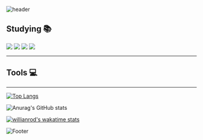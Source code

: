 ![header](https://capsule-render.vercel.app/api?type=waving&&color=gradient&height=245&section=header&text=SEOHYUNZ)


## Studying 📚
<img src="https://img.shields.io/badge/Java-007396?style=flat-square&logo=java&logoColor=white"/> <img src="https://img.shields.io/badge/JavaScript-F7DF1E?style=flat-square&logo=JavaScript&logoColor=white"/> <img src="https://img.shields.io/badge/C-A8B9CC?style=flat-square&logo=c&logoColor=white"/> <img src="https://img.shields.io/badge/C++-00599C?style=flat-square&logo=c&logoColor=white"/>

* * *

## Tools 💻



* * *

[![Top Langs](https://github-readme-stats.vercel.app/api/top-langs/?username=seohyunz&layout=compact)](https://github.com/seohyunz/github-readme-stats)

![Anurag's GitHub stats](https://github-readme-stats.vercel.app/api?username=seohyunz&show_icons=true)


[![willianrod's wakatime stats](https://github-readme-stats.vercel.app/api/wakatime?username=willianrod)](https://github.com/seohyunz/github-readme-stats)











![Footer](https://capsule-render.vercel.app/api?type=waving&&color=D1D1D1&height=115&section=footer)
